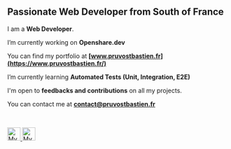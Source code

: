 <!-- <p align="center">
  <img src="https://github-readme-stats.vercel.app/api/top-langs?username=Bastien-Pruvost&show_icons=true&locale=en&layout=compact&hide_border=true&langs_count=5&card_width=362&theme=nord&title_color=d2d9e4&bg_color=374151" height="150">
  <img src="https://github-readme-stats.vercel.app/api?username=Bastien-Pruvost&show_icons=true&locale=en&hide_border=true&include_all_commits=false&count_private=true&custom_title=GitHub+Stats&theme=nord&title_color=d2d9e4&bg_color=374151" height="150">
  <br/>
</p> -->

<br/>

<h2>
  Passionate Web Developer from South of France
</h2>

I am a **Web Developer**.

I’m currently working on **Openshare.dev**

<!-- I’m currently working on [Openshare.dev](Project Link) -->

You can find my portfolio at **[www.pruvostbastien.fr](https://www.pruvostbastien.fr/)**

I’m currently learning **Automated Tests (Unit, Integration, E2E)**

<!-- I’m looking to collaborate on [Project Name](Project Link) -->

I'm open to **feedbacks and contributions** on all my projects.

<!-- I regularly write articles on [Blog](Blog Link) -->

You can contact me at **contact@pruvostbastien.fr**

<br/>

<p align="left">
  <a href="https://twitter.com/BastienDev_/">
    <img src="https://img.shields.io/badge/Twitter-1DA1F2?style=for-the-badge&logo=twitter&logoColor=white" alt="My Twitter" height="30" />
  </a>
  <a href="https://www.linkedin.com/in/pruvost-bastien/">
    <img src="https://img.shields.io/badge/LinkedIn-0077B5?style=for-the-badge&logo=linkedin&logoColor=white" alt="My Linkedin" height="30" />
  </a>
</p>

<!-- <h4 align="center">Technologies, languages and tools that I use 💻</h4> -->

<!-- <h2> </h2>
<p align="center">
<img src="https://img.shields.io/badge/-javascript-374151?logo=javascript&logoColor=F7DF1E&style=for-the-badge" alt="JavaScript" height="30">
<img src="https://img.shields.io/badge/-typescript-374151?logo=typescript&logoColor=3178C6&style=for-the-badge" alt="TypeScript" height="30">
</p>

<p align="center">
<img src="https://img.shields.io/badge/-react-374151?logo=react&logoColor=61DAFB&style=for-the-badge" alt="React" height="30">
<img src="https://img.shields.io/badge/-next.js-374151?logo=next.js&logoColor=E5E7EB&style=for-the-badge" alt="Next.js" height="30">
<img src="https://img.shields.io/badge/-tailwind-374151?logo=tailwindcss&logoColor=06B6D4&style=for-the-badge" alt="Tailwind CSS" height="30">
<img src="https://img.shields.io/badge/-html-374151?logo=html5&logoColor=E34F26&style=for-the-badge" alt="HTML" height="30">
<img src="https://img.shields.io/badge/-css-374151?logo=css3&logoColor=1572B6&style=for-the-badge" alt="CSS" height="30">
</p>

<p align="center">
<img src="https://img.shields.io/badge/-node.js-374151?logo=node.js&logoColor=339933&style=for-the-badge" alt="Node.js" height="30">
<img src="https://img.shields.io/badge/-express-374151?logo=express&logoColor=E5E7EB&style=for-the-badge" alt="Express" height="30">
<img src="https://img.shields.io/badge/-mysql-374151?logo=mysql&logoColor=4479A1&style=for-the-badge" alt="MySQL" height="30">
<img src="https://img.shields.io/badge/-mongodb-374151?logo=mongodb&logoColor=47A248&style=for-the-badge" alt="MongoDB" height="30">
</p>

<p align="center">
<img src="https://img.shields.io/badge/-prisma-374151?logo=prisma&logoColor=E5E7EB&style=for-the-badge" alt="Prisma ORM" height="30">
<img src="https://img.shields.io/badge/-sequelize-374151?logo=sequelize&logoColor=52B0E7&style=for-the-badge" alt="Sequelize ORM" height="30">
<img src="https://img.shields.io/badge/-figma-374151?logo=figma&logoColor=AD54F2&style=for-the-badge" alt="Figma" height="30">
<img src="https://img.shields.io/badge/-git-374151?logo=git&logoColor=F05032&style=for-the-badge" alt="Git" height="30">
</p> -->
